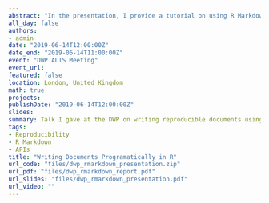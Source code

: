 ```yaml
---
abstract: "In the presentation, I provide a tutorial on using R Markdown to create reproducible, dynamic documents in R. I also discuss using APIs and web scraping to download data from the internet directly into R, with a focus on the ONS API. Code to produce the slides and an accompanying document are available in the links and from [here](ljwright.rbind.io/files/dwp_rmarkdown_report.zip)."
all_day: false
authors: 
- admin
date: "2019-06-14T12:00:00Z"
date_end: "2019-06-14T11:00:00Z"
event: "DWP ALIS Meeting"
event_url:
featured: false
location: London, United Kingdom
math: true
projects:
publishDate: "2019-06-14T12:00:00Z"
slides: 
summary: Talk I gave at the DWP on writing reproducible documents using R Markdown.
tags: 
- Reproducibility
- R Markdown
- APIs
title: "Writing Documents Programatically in R"
url_code: "files/dwp_rmarkdown_presentation.zip"
url_pdf: "files/dwp_rmarkdown_report.pdf"
url_slides: "files/dwp_rmarkdown_presentation.pdf"
url_video: ""
---
```


